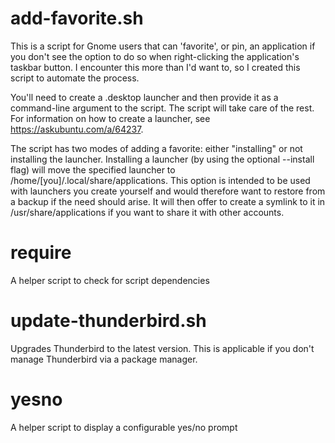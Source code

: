 # add-favorite.sh

This is a script for Gnome users that can 'favorite', or pin, an application if you don't see the option to do so when right-clicking the application's taskbar button.  I encounter this more than I'd want to, so I created this script to automate the process.

You'll need to create a .desktop launcher and then provide it as a command-line argument to the script.  The script will take care of the rest.  For information on how to create a launcher, see https://askubuntu.com/a/64237.

The script has two modes of adding a favorite:  either "installing" or not installing the launcher.  Installing a launcher (by using the optional --install flag) will move the specified launcher to /home/[you]/.local/share/applications.  This option is intended to be used with launchers you create yourself and would therefore want to restore from a backup if the need should arise.  It will then offer to create a symlink to it in /usr/share/applications if you want to share it with other accounts.


# require

A helper script to check for script dependencies


# update-thunderbird.sh

Upgrades Thunderbird to the latest version.  This is applicable if you don't manage Thunderbird via a package manager.


# yesno

A helper script to display a configurable yes/no prompt

